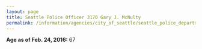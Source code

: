 ```yaml
---
layout: page
title: Seattle Police Officer 3170 Gary J. McNulty
permalink: /information/agencies/city_of_seattle/seattle_police_department/copbook/3170/
---
```


**Age as of Feb. 24, 2016:** 67
